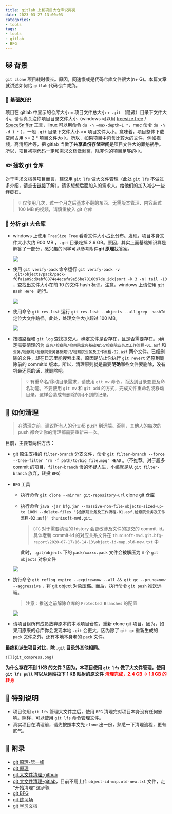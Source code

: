 ```yaml
---
title: gitlab 上和项目大仓库说再见
date: 2023-03-27 13:00:03
categories:
- tools
tags:
- tools
- gitlab
- BFG
---
```

## :cat: 背景

`git clone` 项目耗时很长。原因，网速慢或是代码仓库文件很大(n+ G)。本篇文章就讲述如何给 `gitlab` 代码仓库减负。

### :dog: 基础知识

项目在 gitlab 中显示的仓库大小 = 项目文件总大小 + `.git` （隐藏）目录下文件大小。请认真关注你项目目录文件大小（windows 可以用 [treesize free](https://www.jam-software.com/treesize_free) / [SpaceSniffer](http://www.uderzo.it/main_products/space_sniffer/download_alt.html) 工具，linux 可以用命令 `du -h –max-depth=1 *`，mac 命令 `du -h -d 1 *` ），一般 `.git` 目录下文件大小 >= 项目文件大小。意味着，项目整体下载空间占用 >= 2 * 项目文件大小。所以，如果项目中包含比较大的文件，例如视频，高清照片等，把 gitlab 当做了**共享备份存储空间**是项目文件大的罪魁祸手。所以，项目初期代码一定和需求文档做剥离，除非你的项目足够的小。

### :fish: 拯救 git 仓库

对于需求文档类项目而言，建议用 `git lfs` 做大文件管理（此处 `git lfs` 不做过多介绍，请点击[链接](https://git-lfs.github.com/)了解）。请多想想后面加入的需求人，给他们的加入减少一些绊脚石。

> :bulb: 仅使用几次，过一个月之后基本不翻的东西、无需版本管理、内容超过 100 MB 的视频，请慎重放入 git 仓库

### :whale: 分析 git 大仓库

- windows 上使用 `TreeSize Free`  看看文件大小占比分布。发现，项目本身文件大小大约 900 MB ，`.git` 目录吃掉 2.6 GB。原因，其实上面基础知识算是解答了一部分，感兴趣的同学可以参考附件**git 原理**找答案。

  ![](directory_image.png)

- 使用 `git verify-pack`  命令运行  `git verify-pack -v .git/objects/pack/pack-f0fa1a09cd9ebf8874e4ecafa9e56be7816097de.idx|sort -k 3 -n| tail -10` ，查找出文件大小在前 10 的文件 hash 标识。注意，windows 上请使用 `git Bash Here ` 运行。

  ![](git_xpack.png)

- 使用命令 `git rev-list` 运行 `git rev-list --objects --all|grep  hashId ` 定位大文件路径。此处，处理文件大小超过 100 MB。

  ![](directory_file.png)

- 按照路径和 `git log` 查找提交人，确定文件是否存在，且是否需要存在。s确定需要清理的为 `业务/检察院/检察院业务基础知识/检察院业务及工作流程-01.asf` 和 `业务/检察院/检察院业务基础知识/检察院业务及工作流程-02.asf` 两个文件。已经删除的文件，却在日志里能搜索出来，原因是防止你执行 `git revert` 还原到删除前的 commitId 版本。所以，清理原则就是需要**明确**哪些文件要删除，没有机会还原的话，就删除吧。

  > :bulb: 有重命名/移动目录需求，请使用 `git mv`  命令，而达到目录变更及命名功能。不要使用 `git mv` 和 `git add` 的方式，完成文件重命名或移动目录。这样会造成有删除的用不到的记录。

## :dolphin: 如何清理
> 在清理之前，建议所有人的分支都 push 到远端。否则，其他人的每次的 push 都会让你的清理都需要重新来一次。

目前，主要有两种方法：

- git 原生支持的 `filter-branch` 分支文件，命令 `git filter-branch --force --tree-filter 'rm -f path/to/big_file.mpg' HEAD` 。（不推荐。对于超多 commit 的项目，`filter-branch` 慢的怀疑人生，小编就是从 `git filter-branch` 放弃，转投 `BFG`）

-  `BFG` 工具

    - 执行命令 `git clone --mirror git-repository-url`  clone git 仓库

    - 执行命令 `java -jar bfg.jar --massive-non-file-objects-sized-up-to 100M --delete-files '{检察院业务及工作流程-01.asf,检察院业务及工作流程-02.asf}' thunisoft-mvd.git`。

      > `BFG` 对于需要清理的 history 会更改涉及文件的提交的 commit-id。具体老新 commit-id 的对应关系文件在 `thunisoft-mvd.git.bfg-report\2020-07-17\16-14-13\object-id-map.old-new.txt` 中
      
      此时，`.git/objects` 下的  `pack/xxxxx.pack`  文件会被解压为  n 个 `git objects` 对象文件


    ![](log_for_bfg.png)

- 执行命令 `git reflog expire --expire=now --all && git gc --prune=now --aggressive` ，将 git object 对象压缩。而后，执行命令 `git push` 推送远端。

  > 注意：推送之前解除仓库的 `Protected Branches` 的配置


    ![](git_compress.png)


- 请项目组所有成员放弃原本的本地项目仓库，重新 clone git 项目。因为，如果用原来的仓库你会发现本地 `.git` 会更大，因为除了 `git gc` 重新生成的 `pack` 文件之外，还有本地本身老的 `pack` 文件。

**最终和派生项目对比，除 `.git` 目录外其他相同。**

    ![](git_compress.png)

**为什么存在不到 1 KB 的文件？因为，本项目使用 `git lfs` 做了大文件管理，使用 `git lfs pull` 可以从远端拉下 1 KB 映射的原文件**
**<font color="red">清理完成，2.4 GB -> 1.1 GB 的转身</font>**

## :lion: 特别说明

- 项目使用 `git lfs` 管理大文件之后，使用 `BFG` 清理完对项目本身没有任何影响。照样，可以使用 `git lfs` 命令管理文件。
- 真实项目在清理前，请先按照本文先 `clone` 出一份，熟悉一下清理流程，更有底气。

## :horse: 附录

- [git 原理-阮一峰](http://www.ruanyifeng.com/blog/2018/10/git-internals.html)
- [git 原理](https://zhuanlan.zhihu.com/p/45510461)
- [git 大文件清理-github](https://docs.github.com/cn/github/managing-large-files/removing-files-from-git-large-file-storage#removing-a-single-file)
- [git 大文件清理-gitlab](http://gitlab.thunisoft.com/help/user/project/repository/reducing_the_repo_size_using_git.md)，目前不用上传 `object-id-map.old-new.txt` 文件，走 “开始清理” 这步骤
- [git BFG](https://rtyley.github.io/bfg-repo-cleaner/)
- [git 练习场](https://learngitbranching.js.org/?locale=zh_CN)
- [git 学习文档](https://git-scm.com/book/zh/v2)
